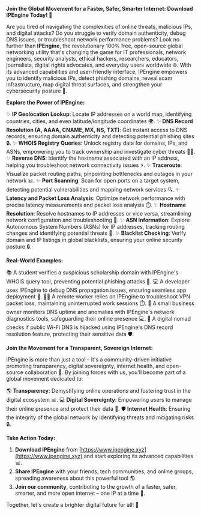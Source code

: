 **Join the Global Movement for a Faster, Safer, Smarter Internet: Download IPEngine Today! 🚀**

Are you tired of navigating the complexities of online threats, malicious IPs, and digital attacks? Do you struggle to verify domain authenticity, debug DNS issues, or troubleshoot network performance problems? Look no further than **IPEngine**, the revolutionary 100% free, open-source global networking utility that's changing the game for IT professionals, network engineers, security analysts, ethical hackers, researchers, educators, journalists, digital rights advocates, and everyday users worldwide 🌐. With its advanced capabilities and user-friendly interface, IPEngine empowers you to identify malicious IPs, detect phishing domains, reveal scam infrastructure, map digital threat surfaces, and strengthen your cybersecurity posture 🔐.

**Explore the Power of IPEngine:**

✨ **IP Geolocation Lookup**: Locate IP addresses on a world map, identifying countries, cities, and even latitude/longitude coordinates 🌍.
✨ **DNS Record Resolution (A, AAAA, CNAME, MX, NS, TXT)**: Get instant access to DNS records, ensuring domain authenticity and detecting potential phishing sites 🔒.
✨ **WHOIS Registry Queries**: Unlock registry data for domains, IPs, and ASNs, empowering you to track ownership and investigate cyber threats 🕵️‍♀️.
✨ **Reverse DNS**: Identify the hostname associated with an IP address, helping you troubleshoot network connectivity issues ⚡️.
✨ **Traceroute**: Visualize packet routing paths, pinpointing bottlenecks and outages in your network 📊.
✨ **Port Scanning**: Scan for open ports on a target system, detecting potential vulnerabilities and mapping network services 🔍.
✨ **Latency and Packet Loss Analysis**: Optimize network performance with precise latency measurements and packet loss analysis ⏱️.
✨ **Hostname Resolution**: Resolve hostnames to IP addresses or vice versa, streamlining network configuration and troubleshooting 📡.
✨ **ASN Information**: Explore Autonomous System Numbers (ASNs) for IP addresses, tracking routing changes and identifying potential threats 🚀.
✨ **Blacklist Checking**: Verify domain and IP listings in global blacklists, ensuring your online security posture 🔒.

**Real-World Examples:**

📚 A student verifies a suspicious scholarship domain with IPEngine's WHOIS query tool, preventing potential phishing attacks 💸.
💻 A developer uses IPEngine to debug DNS propagation issues, ensuring seamless app deployment 🌈.
🏃‍♂️ A remote worker relies on IPEngine to troubleshoot VPN packet loss, maintaining uninterrupted work sessions ⏱️.
🚀 A small business owner monitors DNS uptime and anomalies with IPEngine's network diagnostics tools, safeguarding their online presence 💻.
📡 A digital nomad checks if public Wi-Fi DNS is hijacked using IPEngine's DNS record resolution feature, protecting their sensitive data 🛡️.

**Join the Movement for a Transparent, Sovereign Internet:**

IPEngine is more than just a tool – it's a community-driven initiative promoting transparency, digital sovereignty, internet health, and open-source collaboration 🔗. By joining forces with us, you'll become part of a global movement dedicated to:

🌎 **Transparency**: Demystifying online operations and fostering trust in the digital ecosystem 📊.
💻 **Digital Sovereignty**: Empowering users to manage their online presence and protect their data 🚀.
🛡️ **Internet Health**: Ensuring the integrity of the global network by identifying threats and mitigating risks 🔒.

**Take Action Today:**

1. **Download IPEngine** from [https://www.ipengine.xyz](https://www.ipengine.xyz) and start exploring its advanced capabilities 📊.
2. **Share IPEngine** with your friends, tech communities, and online groups, spreading awareness about this powerful tool 🌎.
3. **Join our community**, contributing to the growth of a faster, safer, smarter, and more open internet – one IP at a time 🔗.

Together, let's create a brighter digital future for all! 🌟